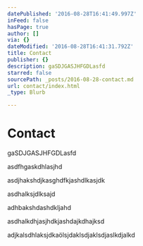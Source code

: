 ```yaml
---
datePublished: '2016-08-28T16:41:49.997Z'
inFeed: false
hasPage: true
author: []
via: {}
dateModified: '2016-08-28T16:41:31.792Z'
title: Contact
publisher: {}
description: gaSDJGASJHFGDLasfd
starred: false
sourcePath: _posts/2016-08-28-contact.md
url: contact/index.html
_type: Blurb

---
```

# Contact

gaSDJGASJHFGDLasfd

asdfhgaskdhlasjhd

asdjhakshdjkasghdfkjashdlkasjdk

asdhalksjdlksajd

adhbakshdashdkljahd

asdhalkdhjasjhdkjashdajkdhajksd

adjkalsdhlaksjdkaölsjdaklsdjaklsdjaslkdjalkd